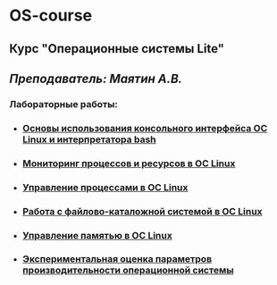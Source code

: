 # OS-course

## Курс "Операционные системы Lite"
## *Преподаватель: Маятин А.В.*

### Лабораторные работы:
- ### <a href="https://github.com/DL4x/itmo-courses/tree/main/OS-course/lab-1">Основы использования консольного интерфейса ОС Linux и интерпретатора bash</a>
- ### <a href="https://github.com/DL4x/itmo-courses/tree/main/OS-course/lab-2">Мониторинг процессов и ресурсов в ОС Linux</a>
- ### <a href="https://github.com/DL4x/itmo-courses/tree/main/OS-course/lab-3">Управление процессами в ОС Linux</a>
- ### <a href="https://github.com/DL4x/itmo-courses/tree/main/OS-course/lab-4">Работа с файлово-каталожной системой в ОС Linux</a>
- ### <a href="https://github.com/DL4x/itmo-courses/tree/main/OS-course/lab-5">Управление памятью в ОС Linux</a>
- ### <a href="https://github.com/DL4x/itmo-courses/tree/main/OS-course/lab-6">Экспериментальная оценка параметров производительности операционной системы</a>
